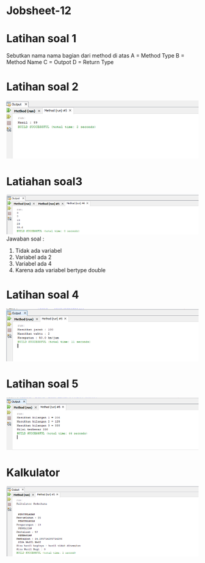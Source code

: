 # Jobsheet-12
# Latihan soal 1 
Sebutkan nama nama bagian dari method di atas
A = Method Type
B = Method Name
C = Outpot
D = Return Type
# Latihan soal 2
![Alt Text](https://github.com/natasyaadelia/Jobsheet-12/blob/master/Latihan%202.png)
# Latiahan soal3
![Alt Text](https://github.com/natasyaadelia/Jobsheet-12/blob/master/Latihan%203.png)
Jawaban soal :
1. Tidak ada variabel
2. Variabel ada 2
3. Variabel ada 4
4. Karena ada variabel bertype double
# Latihan soal 4
![Alt Text](https://github.com/natasyaadelia/Jobsheet-12/blob/master/Latihan%204.png)
# Latihan soal 5
![Alt Text](https://github.com/natasyaadelia/Jobsheet-12/blob/master/Latihan%205.png)
# Kalkulator 
![Alt Text](https://github.com/natasyaadelia/Jobsheet-12/blob/master/Kalkulator.png)
